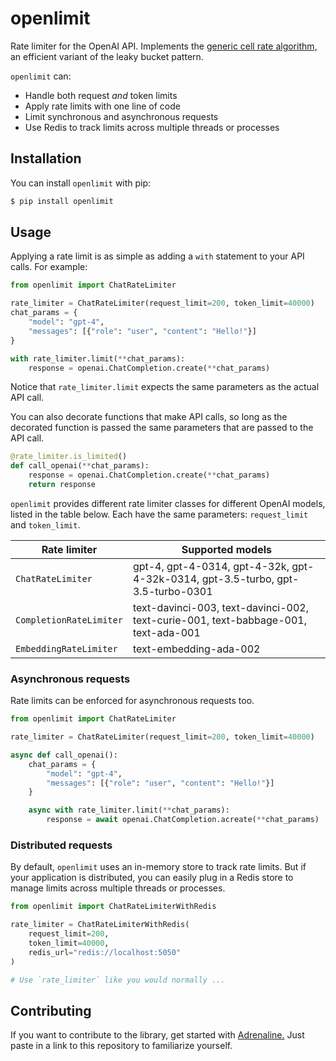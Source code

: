 # openlimit

Rate limiter for the OpenAI API. Implements the [generic cell rate algorithm,](https://en.wikipedia.org/wiki/Generic_cell_rate_algorithm) an efficient variant of the leaky bucket pattern. 

`openlimit` can:

- Handle both request _and_ token limits
- Apply rate limits with one line of code
- Limit synchronous and asynchronous requests
- Use Redis to track limits across multiple threads or processes

## Installation 

You can install `openlimit` with pip:

```bash
$ pip install openlimit
```

## Usage

Applying a rate limit is as simple as adding a `with` statement to your API calls. For example:

```python
from openlimit import ChatRateLimiter

rate_limiter = ChatRateLimiter(request_limit=200, token_limit=40000)
chat_params = { 
    "model": "gpt-4", 
    "messages": [{"role": "user", "content": "Hello!"}]
}

with rate_limiter.limit(**chat_params):
    response = openai.ChatCompletion.create(**chat_params)
```

Notice that `rate_limiter.limit` expects the same parameters as the actual API call. 

You can also decorate functions that make API calls, so long as the decorated function is passed the same parameters that are passed to the API call.

```python
@rate_limiter.is_limited()
def call_openai(**chat_params):
    response = openai.ChatCompletion.create(**chat_params)
    return response
```

`openlimit` provides different rate limiter classes for different OpenAI models, listed in the table below. Each have the same parameters: `request_limit` and `token_limit`.

| Rate limiter | Supported models |
| --- | --- |
| `ChatRateLimiter` | gpt-4, gpt-4-0314, gpt-4-32k, gpt-4-32k-0314, gpt-3.5-turbo, gpt-3.5-turbo-0301 |
| `CompletionRateLimiter` | text-davinci-003, text-davinci-002, text-curie-001, text-babbage-001, text-ada-001 |
| `EmbeddingRateLimiter` | text-embedding-ada-002 |

### Asynchronous requests

Rate limits can be enforced for asynchronous requests too.

```python
from openlimit import ChatRateLimiter

rate_limiter = ChatRateLimiter(request_limit=200, token_limit=40000)

async def call_openai():
    chat_params = { 
        "model": "gpt-4", 
        "messages": [{"role": "user", "content": "Hello!"}]
    }

    async with rate_limiter.limit(**chat_params):
        response = await openai.ChatCompletion.acreate(**chat_params)
```

### Distributed requests

By default, `openlimit` uses an in-memory store to track rate limits. But if your application is distributed, you can easily plug in a Redis store to manage limits across multiple threads or processes.

```python
from openlimit import ChatRateLimiterWithRedis

rate_limiter = ChatRateLimiterWithRedis(
    request_limit=200,
    token_limit=40000,
    redis_url="redis://localhost:5050"
)

# Use `rate_limiter` like you would normally ...
```

## Contributing

If you want to contribute to the library, get started with [Adrenaline.](https://useadrenaline.com/) Just paste in a link to this repository to familiarize yourself.